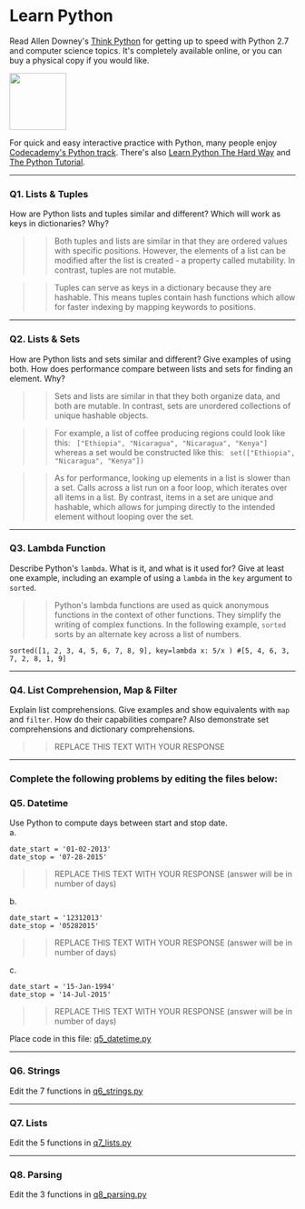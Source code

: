 # Learn Python

Read Allen Downey's [Think Python](http://www.greenteapress.com/thinkpython/) for getting up to speed with Python 2.7 and computer science topics. It's completely available online, or you can buy a physical copy if you would like.

<a href="http://www.greenteapress.com/thinkpython/"><img src="img/think_python.png" style="width: 100px;" target="_blank"></a>

For quick and easy interactive practice with Python, many people enjoy [Codecademy's Python track](http://www.codecademy.com/en/tracks/python). There's also [Learn Python The Hard Way](http://learnpythonthehardway.org/book/) and [The Python Tutorial](https://docs.python.org/2/tutorial/).

---

### Q1. Lists &amp; Tuples

How are Python lists and tuples similar and different? Which will work as keys in dictionaries? Why?

>> Both tuples and lists are similar in that they are ordered values with specific positions. However, the elements of a list can be modified after the list is created - a property called mutability.  In contrast, tuples are not mutable.


>>Tuples can serve as keys in a dictionary because they are hashable.  This means tuples contain hash functions which allow for faster indexing by mapping keywords to positions.

---

### Q2. Lists &amp; Sets

How are Python lists and sets similar and different? Give examples of using both. How does performance compare between lists and sets for finding an element. Why?

>> Sets and lists are similar in that they both organize data, and both are mutable.  In contrast, sets are unordered collections of unique hashable objects.


>> For example, a list of coffee producing regions could look like this: ` ["Ethiopia", "Nicaragua", "Nicaragua", "Kenya"]` whereas a set would be constructed like this: ` set(["Ethiopia", "Nicaragua", "Kenya"])`

>> As for performance, looking up elements in a list is slower than a set.  Calls across a list run on a foor loop, which iterates over all items in a list.  By contrast, items in a set are unique and hashable, which allows for jumping directly to the intended element without looping over the set.

---

### Q3. Lambda Function

Describe Python's `lambda`. What is it, and what is it used for? Give at least one example, including an example of using a `lambda` in the `key` argument to `sorted`.

>> Python's lambda functions are used as quick anonymous functions in the context of other functions.  They simplify the writing of complex functions.  In the following example, `sorted` sorts by an alternate key across a list of numbers.

`sorted([1, 2, 3, 4, 5, 6, 7, 8, 9], key=lambda x: 5/x )
#[5, 4, 6, 3, 7, 2, 8, 1, 9]`

---

### Q4. List Comprehension, Map &amp; Filter

Explain list comprehensions. Give examples and show equivalents with `map` and `filter`. How do their capabilities compare? Also demonstrate set comprehensions and dictionary comprehensions.

>> REPLACE THIS TEXT WITH YOUR RESPONSE

---

### Complete the following problems by editing the files below:

### Q5. Datetime
Use Python to compute days between start and stop date.   
a.  

```
date_start = '01-02-2013'    
date_stop = '07-28-2015'
```

>> REPLACE THIS TEXT WITH YOUR RESPONSE (answer will be in number of days)

b.  
```
date_start = '12312013'  
date_stop = '05282015'  
```

>> REPLACE THIS TEXT WITH YOUR RESPONSE (answer will be in number of days)

c.  
```
date_start = '15-Jan-1994'      
date_stop = '14-Jul-2015'  
```

>> REPLACE THIS TEXT WITH YOUR RESPONSE  (answer will be in number of days)

Place code in this file: [q5_datetime.py](python/q5_datetime.py)

---

### Q6. Strings
Edit the 7 functions in [q6_strings.py](python/q6_strings.py)

---

### Q7. Lists
Edit the 5 functions in [q7_lists.py](python/q7_lists.py)

---

### Q8. Parsing
Edit the 3 functions in [q8_parsing.py](python/q8_parsing.py)





